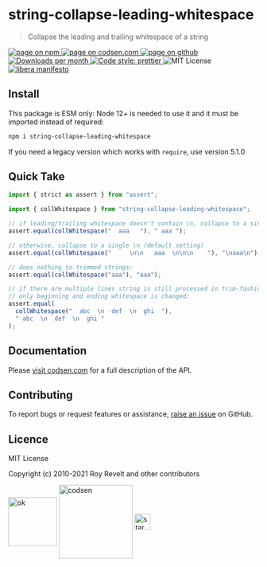 # string-collapse-leading-whitespace

> Collapse the leading and trailing whitespace of a string

<div class="package-badges">
  <a href="https://www.npmjs.com/package/string-collapse-leading-whitespace" rel="nofollow noreferrer noopener">
    <img src="https://img.shields.io/badge/-npm-blue?style=flat-square" alt="page on npm">
  </a>
  <a href="https://codsen.com/os/string-collapse-leading-whitespace" rel="nofollow noreferrer noopener">
    <img src="https://img.shields.io/badge/-codsen-blue?style=flat-square" alt="page on codsen.com">
  </a>
  <a href="https://github.com/codsen/codsen/tree/main/packages/string-collapse-leading-whitespace" rel="nofollow noreferrer noopener">
    <img src="https://img.shields.io/badge/-github-blue?style=flat-square" alt="page on github">
  </a>
  <a href="https://npmcharts.com/compare/string-collapse-leading-whitespace?interval=30" rel="nofollow noreferrer noopener" target="_blank">
    <img src="https://img.shields.io/npm/dm/string-collapse-leading-whitespace.svg?style=flat-square" alt="Downloads per month">
  </a>
  <a href="https://prettier.io" rel="nofollow noreferrer noopener" target="_blank">
    <img src="https://img.shields.io/badge/code_style-prettier-brightgreen.svg?style=flat-square" alt="Code style: prettier">
  </a>
  <img src="https://img.shields.io/badge/licence-MIT-brightgreen.svg?style=flat-square" alt="MIT License">
  <a href="https://liberamanifesto.com" rel="nofollow noreferrer noopener" target="_blank">
    <img src="https://img.shields.io/badge/libera-manifesto-lightgrey.svg?style=flat-square" alt="libera manifesto">
  </a>
</div>

## Install

This package is ESM only: Node 12+ is needed to use it and it must be imported instead of required:

```bash
npm i string-collapse-leading-whitespace
```

If you need a legacy version which works with `require`, use version 5.1.0

## Quick Take

```js
import { strict as assert } from "assert";

import { collWhitespace } from "string-collapse-leading-whitespace";

// if leading/trailing whitespace doesn't contain \n, collapse to a single space
assert.equal(collWhitespace("  aaa   "), " aaa ");

// otherwise, collapse to a single \n (default setting)
assert.equal(collWhitespace("     \n\n   aaa  \n\n\n    "), "\naaa\n");

// does nothing to trimmed strings:
assert.equal(collWhitespace("aaa"), "aaa");

// if there are multiple lines string is still processed in trim-fashion -
// only beginning and ending whitespace is changed:
assert.equal(
  collWhitespace("  abc  \n  def  \n  ghi  "),
  " abc  \n  def  \n  ghi "
);
```

## Documentation

Please [visit codsen.com](https://codsen.com/os/string-collapse-leading-whitespace/) for a full description of the API.

## Contributing

To report bugs or request features or assistance, [raise an issue](https://github.com/codsen/codsen/issues/new/choose) on GitHub.

## Licence

MIT License

Copyright (c) 2010-2021 Roy Revelt and other contributors


<img src="https://codsen.com/images/png-codsen-ok.png" width="98" alt="ok" align="center"> <img src="https://codsen.com/images/png-codsen-1.png" width="148" alt="codsen" align="center"> <img src="https://codsen.com/images/png-codsen-star-small.png" width="32" alt="star" align="center">

